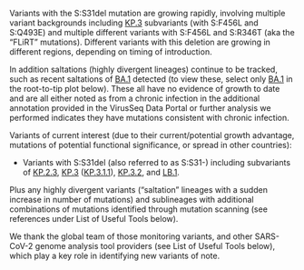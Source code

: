 

Variants with the S:S31del mutation are growing rapidly, involving multiple variant backgrounds including <u id='KP_3'>KP.3</u> subvariants (with S:F456L and S:Q493E) and multiple different variants with S:F456L and S:R346T (aka the “FLiRT” mutations). Different variants with this deletion are growing in different regions, depending on timing of introduction.



In addition saltations (highly divergent lineages) continue to be tracked, such as recent saltations of <u id='BA_1'>BA.1</u> detected (to view these, select only <u id='BA_1'>BA.1</u> in the root-to-tip plot below). These all have no evidence of growth to date and are all either noted as from a chronic infection in the additional annotation provided in the VirusSeq Data Portal or further analysis we performed indicates they have mutations consistent with chronic infection.



Variants of current interest (due to their current/potential growth advantage, mutations of potential functional significance, or spread in other countries):

* Variants with S:S31del (also referred to as S:S31-) including subvariants of <u id='KP_2_3'>KP.2.3</u>, <u id='KP_3'>KP.3</u> (<u id='KP_3_1_1'>KP.3.1.1</u>), <u id='KP_3_2'>KP.3.2</u>, and <u id='LB_1'>LB.1</u>.

Plus any highly divergent variants (“saltation” lineages with a sudden increase in number of mutations) and sublineages with additional combinations of mutations identified through mutation scanning (see references under List of Useful Tools below).

We thank the global team of those monitoring variants, and other SARS-CoV-2 genome analysis tool providers (see List of Useful Tools below), which play a key role in identifying new variants of note.


<!-- edited -->